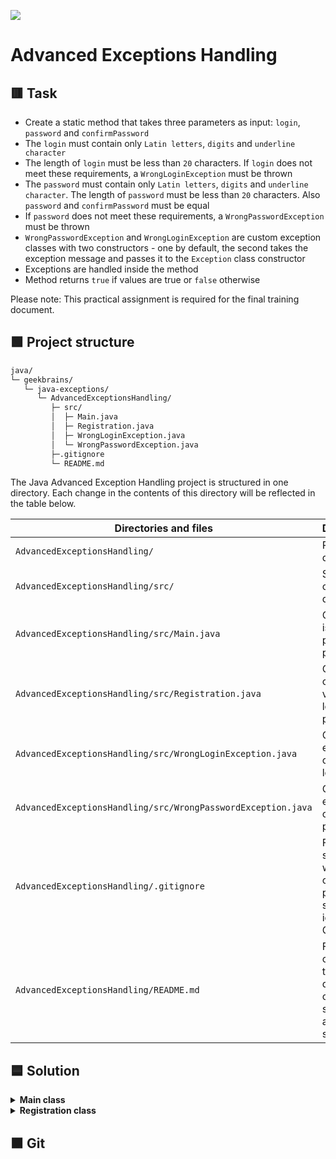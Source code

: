 
![](https://upload.wikimedia.org/wikipedia/ru/4/48/Geekbrains_logo.svg)

# Advanced Exceptions Handling

## 🟥 Task

- Create a static method that takes three parameters as input: `login`, `password` and `confirmPassword`
- The `login` must contain only `Latin letters`, `digits` and `underline character`
- The length of `login` must be less than `20` characters. If `login` does not meet these requirements, a `WrongLoginException` must be thrown
- The `password` must contain only `Latin letters`, `digits` and `underline character`. The length of `password` must be less than `20` characters. Also `password` and `confirmPassword` must be equal
- If `password` does not meet these requirements, a `WrongPasswordException` must be thrown
- `WrongPasswordException` and `WrongLoginException` are custom exception classes with two constructors - one by default, the second takes the exception message and passes it to the `Exception` class constructor
- Exceptions are handled inside the method
- Method returns `true` if values are true or `false` otherwise

Please note: This practical assignment is required for the final training document.

## 🟩 Project structure

```txt
java/
└─ geekbrains/
   └─ java-exceptions/
      └─ AdvancedExceptionsHandling/
         ├─ src/
         │  ├─ Main.java
         │  ├─ Registration.java
         │  ├─ WrongLoginException.java
         │  └─ WrongPasswordException.java
         ├─.gitignore
         └─ README.md
```

The Java Advanced Exception Handling project is structured in one directory. Each change in the contents of this directory will be reflected in the table below.

Directories and files                                        | Description
-------------------------------------------------------------|-----------------------------------------------------------------
`AdvancedExceptionsHandling/`                                | Project file directory
`AdvancedExceptionsHandling/src/`                            | Source code file directory
`AdvancedExceptionsHandling/src/Main.java`                   | Class that is entry point for program
`AdvancedExceptionsHandling/src/Registration.java`           | Class checks validity of login and password
`AdvancedExceptionsHandling/src/WrongLoginException.java`    | Custom exception class for login 
`AdvancedExceptionsHandling/src/WrongPasswordException.java` | Custom exception class for password
`AdvancedExceptionsHandling/.gitignore`                      | File specifies which files or parts of project should be ignored by Git
`AdvancedExceptionsHandling/README.md`                       | File contains task, description of project structure and solution

## 🟦 Solution

<details>
<summary><b>Main class</b></summary>

The `Main` class is the entry point for the program, containing the `main()` method that executes when the program is run. The `Main` class initializes the `login`, `password` and `confirmPassword` variables with sample values, calls the `register()` method of the `Registration` class with those variables, and outputs a message indicating whether the registration was successful or not.

</details>

<details>
<summary><b>Registration class</b></summary>

The `Registration` class contains the `register()` method that takes in the `login`, `password` and `confirmPassword` strings as parameters. This method calls two private methods `validateLogin()` and `validatePassword()` to validate the `login` and `password` strings. If both validations pass, the register method returns `true`, indicating that the registration was successful. If either validation fails, the register method catches the corresponding exception and returns `false`, indicating that the registration failed.

The `validateLogin()` method checks if the `login` string matches a regex pattern `^[A-Za-z0-9_]{1,19}$` that allows for Latin letters, numbers, and underscores and is no longer than 19 characters. If the login string doesn't match the pattern, the method throws a `WrongLoginException`.

The `validatePassword()` method checks if the password string matches a similar regex pattern to the `login` string and is no longer than 19 characters. If the `password` string doesn't match the pattern, the method throws a `WrongPasswordException` with a message indicating the password requirements. The method also checks if the `password` string matches the `confirmPassword` string. If the `password` and `confirmPassword` don't match, the method also throws a `WrongPasswordException`.

</details>

## 🟫 Git


